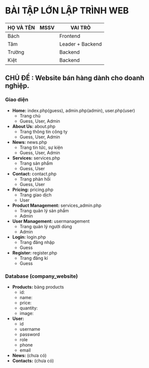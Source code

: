 # BÀI TẬP LỚN LẬP TRÌNH WEB

###

| HỌ VÀ TÊN | MSSV | VAI TRÒ          |
| --------- | ---- | ---------------- |
| Bách      |      | Frontend         |
| Tâm       |      | Leader + Backend |
| Trường    |      | Backend          |
| Kiệt      |      | Backend          |

## CHỦ ĐỀ : Website bán hàng dành cho doanh nghiệp.

### Giao diện

- **Home:** index.php(guess), admin.php(admin), user.php(user)
  - Trang chủ
  - Guess, User, Admin
- **About Us:** about.php
  - Trang thông tin công ty
  - Guess, User, Admin
- **News:** news.php
  - Trang tin tức, sự kiện
  - Guess, User, Admin
- **Services:** services.php
  - Trang sản phẩm
  - Guess, User
- **Contact:** contact.php
  - Trang phản hồi 
  - Guess, User
- **Pricing:** pricing.php
  - Trang giao dịch
  - User
- **Product Management:** services_admin.php
  - Trang quản lý sản phẩm
  - Admin
- **User Management:** usermanagement
  - Trang quản lý người dùng
  - Admin
- **Login:** login.php
  - Trang đăng nhập
  - Guess
- **Register:** register.php
  - Trang đăng kí
  - Guess 


### Database (company_website)
- **Products:** bảng products
  - id:
  - name:
  - price:
  - quantity:
  - image:
- **User:**
  - id
  - username
  - password
  - role
  - phone
  - email
- **News:** (chưa có)
- **Contacts:** (chưa có)
